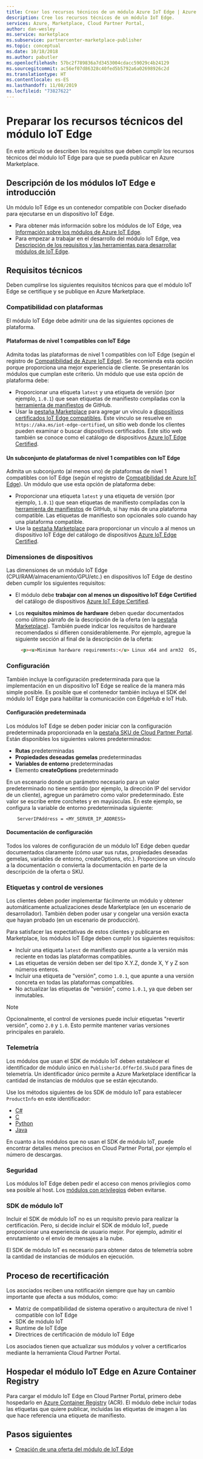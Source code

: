 ```yaml
---
title: Crear los recursos técnicos de un módulo Azure IoT Edge | Azure Marketplace
description: Cree los recursos técnicos de un módulo IoT Edge.
services: Azure, Marketplace, Cloud Partner Portal,
author: dan-wesley
ms.service: marketplace
ms.subservice: partnercenter-marketplace-publisher
ms.topic: conceptual
ms.date: 10/18/2018
ms.author: pabutler
ms.openlocfilehash: 57bc2f789836a7d3453004cdacc59029c4b24129
ms.sourcegitcommit: ac56ef07d86328c40fed5b5792a6a02698926c2d
ms.translationtype: HT
ms.contentlocale: es-ES
ms.lasthandoff: 11/08/2019
ms.locfileid: "73827622"
---
```

# <a name="prepare-your-iot-edge-module-technical-assets"></a>Preparar los recursos técnicos del módulo IoT Edge

En este artículo se describen los requisitos que deben cumplir los recursos técnicos del módulo IoT Edge para que se pueda publicar en Azure Marketplace.

## <a name="understanding-iot-edge-modules-and-getting-started"></a>Descripción de los módulos IoT Edge e introducción

Un módulo IoT Edge es un contenedor compatible con Docker diseñado para ejecutarse en un dispositivo IoT Edge.

- Para obtener más información sobre los módulos de IoT Edge, vea [Información sobre los módulos de Azure IoT Edge](https://docs.microsoft.com/azure/iot-edge/iot-edge-modules).
- Para empezar a trabajar en el desarrollo del módulo IoT Edge, vea [Descripción de los requisitos y las herramientas para desarrollar módulos de IoT Edge](https://docs.microsoft.com/azure/iot-edge/module-development).

## <a name="technical-requirements"></a>Requisitos técnicos

Deben cumplirse los siguientes requisitos técnicos para que el módulo IoT Edge se certifique y se publique en Azure Marketplace.

### <a name="platform-support"></a>Compatibilidad con plataformas

El módulo IoT Edge debe admitir una de las siguientes opciones de plataforma.

#### <a name="tier-1-platforms-supported-by-iot-edge"></a>Plataformas de nivel 1 compatibles con IoT Edge

Admita todas las plataformas de nivel 1 compatibles con IoT Edge (según el registro de [Compatibilidad de Azure IoT Edge](https://docs.microsoft.com/azure/iot-edge/support)). Se recomienda esta opción porque proporciona una mejor experiencia de cliente. Se presentarán los módulos que cumplan este criterio. Un módulo que use esta opción de plataforma debe:

- Proporcionar una etiqueta `latest` y una etiqueta de versión (por ejemplo, `1.0.1`) que sean etiquetas de manifiesto compiladas con la [herramienta de manifiestos](https://github.com/estesp/manifest-tool) de GitHub.
- Usar la [pestaña Marketplace](./cpp-marketplace-tab.md) para agregar un vínculo a [dispositivos certificados IoT Edge compatibles](https://aka.ms/iot-edge-certified). Este vínculo se resuelve en `https://aka.ms/iot-edge-certified`, un sitio web donde los clientes pueden examinar o buscar dispositivos certificados. Este sitio web también se conoce como el catálogo de dispositivos [Azure IoT Edge Certified](https://catalog.azureiotsolutions.com/).

#### <a name="a-subset-of-tier-1-platforms-supported-by-iot-edge"></a>Un subconjunto de plataformas de nivel 1 compatibles con IoT Edge
  
Admita un subconjunto (al menos uno) de plataformas de nivel 1 compatibles con IoT Edge (según el registro de [Compatibilidad de Azure IoT Edge](https://docs.microsoft.com/azure/iot-edge/support)). Un módulo que use esta opción de plataforma debe:

- Proporcionar una etiqueta `latest` y una etiqueta de versión (por ejemplo, `1.0.1`) que sean etiquetas de manifiesto compiladas con la [herramienta de manifiestos](https://github.com/estesp/manifest-tool) de GitHub, si hay más de una plataforma compatible. Las etiquetas de manifiesto son opcionales solo cuando hay una plataforma compatible.
- Use la [pestaña Marketplace](./cpp-marketplace-tab.md) para proporcionar un vínculo a al menos un dispositivo IoT Edge del catálogo de dispositivos [Azure IoT Edge Certified](https://catalog.azureiotsolutions.com/).

### <a name="device-dimensions"></a>Dimensiones de dispositivos

Las dimensiones de un módulo IoT Edge (CPU/RAM/almacenamiento/GPU/etc.) en dispositivos IoT Edge de destino deben cumplir los siguientes requisitos:

- El módulo debe **trabajar con al menos un dispositivo IoT Edge Certified** del catálogo de dispositivos [Azure IoT Edge Certified](https://catalog.azureiotsolutions.com/).
- Los **requisitos mínimos de hardware** deben quedar documentados como último párrafo de la descripción de la oferta (en la [pestaña Marketplace](./cpp-marketplace-tab.md)). También puede indicar los requisitos de hardware recomendados si difieren considerablemente. Por ejemplo, agregue la siguiente sección al final de la descripción de la oferta:

  ```html
    <p><u>Minimum hardware requirements:</u> Linux x64 and arm32  OS, 1GB of RAM, 500 Mb of storage</p>
  ```

### <a name="configuration"></a>Configuración

También incluye la configuración predeterminada para que la implementación en un dispositivo IoT Edge se realice de la manera más simple posible. Es posible que el contenedor también incluya el SDK del módulo IoT Edge para habilitar la comunicación con EdgeHub e IoT Hub.

#### <a name="default-configuration"></a>Configuración predeterminada

Los módulos IoT Edge se deben poder iniciar con la configuración predeterminada proporcionada en la [pestaña SKU de Cloud Partner Portal](./cpp-skus-tab.md). Están disponibles los siguientes valores predeterminados:

- **Rutas** predeterminadas
- **Propiedades deseadas gemelas** predeterminadas
- **Variables de entorno** predeterminadas
- Elemento **createOptions** predeterminado

En un escenario donde un parámetro necesario para un valor predeterminado no tiene sentido (por ejemplo, la dirección IP del servidor de un cliente), agregue un parámetro como valor predeterminado. Este valor se escribe entre corchetes y en mayúsculas. En este ejemplo, se configura la variable de entorno predeterminada siguiente:

```
    ServerIPAddress = <MY_SERVER_IP_ADDRESS>
```

#### <a name="configuration-documentation"></a>Documentación de configuración

Todos los valores de configuración de un módulo IoT Edge deben quedar documentados claramente (cómo usar sus rutas, propiedades deseadas gemelas, variables de entorno, createOptions, etc.). Proporcione un vínculo a la documentación o convierta la documentación en parte de la descripción de la oferta o SKU.

### <a name="tags-and-versioning"></a>Etiquetas y control de versiones

Los clientes deben poder implementar fácilmente un módulo y obtener automáticamente actualizaciones desde Marketplace (en un escenario de desarrollador). También deben poder usar y congelar una versión exacta que hayan probado (en un escenario de producción).

Para satisfacer las expectativas de estos clientes y publicarse en Marketplace, los módulos IoT Edge deben cumplir los siguientes requisitos:

- Incluir una etiqueta `latest` de manifiesto que apunte a la versión más reciente en todas las plataformas compatibles.
- Las etiquetas de versión deben ser del tipo X.Y.Z, donde X, Y y Z son números enteros.
- Incluir una etiqueta de "versión", como `1.0.1`, que apunte a una versión concreta en todas las plataformas compatibles.
- No actualizar las etiquetas de "versión", como `1.0.1`, ya que deben ser inmutables.

>[!Note]
>Opcionalmente, el control de versiones puede incluir etiquetas "revertir versión", como `2.0` y `1.0`. Esto permite mantener varias versiones principales en paralelo.

### <a name="telemetry"></a>Telemetría

Los módulos que usan el SDK de módulo IoT deben establecer el identificador de módulo único en `PublisherId.OfferId.SkuId` para fines de telemetría. Un identificador único permite a Azure Marketplace identificar la cantidad de instancias de módulos que se están ejecutando.

 Use los métodos siguientes de los SDK de módulo IoT para establecer `ProductInfo` en este identificador:

- [C\#](https://docs.microsoft.com/dotnet/api/microsoft.azure.devices.client.deviceclient.productinfo?view=azure-dotnet#Microsoft_Azure_Devices_Client_DeviceClient_ProductInfo) 
- [C](https://github.com/Azure/azure-iot-sdk-c/blob/master/doc/Iothub_sdk_options.md)
- [Python](https://github.com/Azure/azure-iot-sdk-c/blob/master/doc/Iothub_sdk_options.md)
- [Java](https://docs.microsoft.com/java/api/com.microsoft.azure.sdk.iot.device.productinfo?view=azure-java-stable)

En cuanto a los módulos que no usan el SDK de módulo IoT, puede encontrar detalles menos precisos en Cloud Partner Portal, por ejemplo el número de descargas.

### <a name="security"></a>Seguridad

Los módulos IoT Edge deben pedir el acceso con menos privilegios como sea posible al host. Los [módulos con privilegios](https://docs.docker.com/engine/reference/run/#runtime-privilege-and-linux-capabilities) deben evitarse.

### <a name="module-iot-sdk"></a>SDK de módulo IoT

Incluir el SDK de módulo IoT no es un requisito previo para realizar la certificación. Pero, si decide incluir el SDK de módulo IoT, puede proporcionar una experiencia de usuario mejor. Por ejemplo, admitir el enrutamiento o el envío de mensajes a la nube.

El SDK de módulo IoT es necesario para obtener datos de telemetría sobre la cantidad de instancias de módulos en ejecución.


## <a name="recertification-process"></a>Proceso de recertificación

<!-- Add legal time windows-->
Los asociados reciben una notificación siempre que hay un cambio importante que afecta a sus módulos, como:

- Matriz de compatibilidad de sistema operativo o arquitectura de nivel 1 compatible con IoT Edge
- SDK de módulo IoT
- Runtime de IoT Edge
- Directrices de certificación de módulo IoT Edge

Los asociados tienen que actualizar sus módulos y volver a certificarlos mediante la herramienta Cloud Partner Portal.

## <a name="host-your-iot-edge-module-in-an-azure-container-registry"></a>Hospedar el módulo IoT Edge en Azure Container Registry

Para cargar el módulo IoT Edge en Cloud Partner Portal, primero debe hospedarlo en [Azure Container Registry](https://azure.microsoft.com/services/container-registry/) (ACR). El módulo debe incluir todas las etiquetas que quiere publicar, incluidas las etiquetas de imagen a las que hace referencia una etiqueta de manifiesto.


## <a name="next-steps"></a>Pasos siguientes

- [Creación de una oferta del módulo de IoT Edge](./cpp-create-offer.md)
